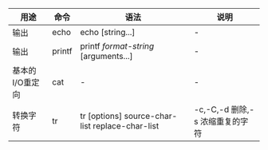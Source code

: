 用途 | 命令 | 语法 | 说明  
--- | --- | --- | --- 
输出 | echo | echo [string...] |  - 
输出 | printf | printf _format-string_ [arguments...] |  -
基本的I/O重定向 | cat | - |  -
转换字符 | tr | tr [options] source-char-list replace-char-list | -c,-C,-d 删除,-s 浓缩重复的字符 |


